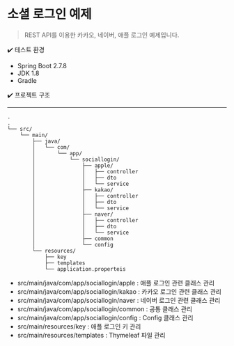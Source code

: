 # 소셜 로그인 예제
> REST API를 이용한 카카오, 네이버, 애플 로그인 예제입니다. 

✔️ 테스트 환경
* Spring Boot 2.7.8 
* JDK 1.8 
* Gradle

✔️ 프로젝트 구조
- - -
```
.
.
└── src/
    └── main/
        ├── java/
        │   └── com/
        │       └── app/
        │           └── sociallogin/
        │               ├── apple/
        │               │   ├── controller
        │               │   ├── dto
        │               │   └── service
        │               ├── kakao/
        │               │   ├── controller
        │               │   ├── dto
        │               │   └── service
        │               ├── naver/
        │               │   ├── controller
        │               │   ├── dto
        │               │   └── service  
        │               ├── common
        │               └── config
        └── resources/
            ├── key
            ├── templates
            └── application.properteis
```
* src/main/java/com/app/sociallogin/apple : 애플 로그인 관련 클래스 관리 
* src/main/java/com/app/sociallogin/kakao : 카카오 로그인 관련 클래스 관리
* src/main/java/com/app/sociallogin/naver : 네이버 로그인 관련 클래스 관리
* src/main/java/com/app/sociallogin/common : 공통 클래스 관리 
* src/main/java/com/app/sociallogin/config : Config 클래스 관리
* src/main/resources/key : 애플 로그인 키 관리
* src/main/resources/templates : Thymeleaf 파일 관리